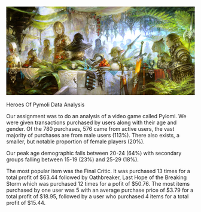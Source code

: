 ![alt text](https://github.com/cgrinstead12/Heroes_of_Pymoli/blob/master/Resources/Fantasy.jpg)

Heroes Of Pymoli Data Analysis

Our assignment was to do an analysis of a video game called Pylomi. We were given transactions purchased by users along with their age and gender. Of the 780 purchases, 576 came from active users, the vast majority of purchases are from male users (113%). There also exists, a smaller, but notable proportion of female players (20%).

Our peak age demographic falls between 20-24 (64%) with secondary groups falling between 15-19 (23%) and 25-29 (18%).  

The most popular item was the Final Critic. It was purchased 13 times for a total profit of $63.44 followed by Oathbreaker, Last Hope of the Breaking Storm which was purchased 12 times for a pofit of $50.76. The most items purchased by one user was 5 with an average purchase price of $3.79 for a total profit of $18.95, followed by a user who purchased 4 items for a total profit of $15.44.
